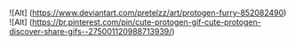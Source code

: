 ![Alt]
(https://www.deviantart.com/pretelzz/art/protogen-furry-852082490)
![Alt]
(https://br.pinterest.com/pin/cute-protogen-gif-cute-protogen-discover-share-gifs--275001120988713939/)

